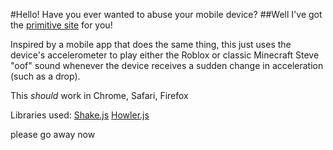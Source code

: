 #Hello! Have you ever wanted to abuse your mobile device?
##Well I've got the [primitive site](https://samuelnub.github.io/oof) for you!

Inspired by a mobile app that does the same thing, this just uses the device's accelerometer to play either the Roblox or classic Minecraft Steve "oof" sound whenever the device receives a sudden change in acceleration (such as a drop).

This *should* work in Chrome, Safari, Firefox

Libraries used:
[Shake.js](https://github.com/alexgibson/shake.js)
[Howler.js](https://github.com/goldfire/howler.js)


please go away now